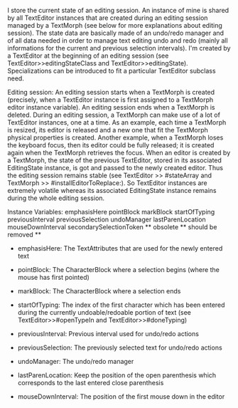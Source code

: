 I store the current state of an editing session. An instance of mine is shared by all TextEditor instances that are created during an editing session managed by a TextMorph (see below for more explanations about editing session). The state data are basically made of an undo/redo manager and of all data needed in order to manage text editing undo and redo (mainly all informations for the current and previous selection intervals).I'm created by a TextEditor at the beginning of an editing session (see TextEditor>>editingStateClass and TextEditor>>editingState). Specializations can be introduced to fit a particular TextEditor subclass need.Editing session:An  editing session starts when a TextMorph is created (precisely, when a TextEditor instance is first assigned to a TextMorph editor instance variable). An editing session ends when a TextMorph is deleted. During an editing session, a TextMorph can make use of a lot of TextEditor instances, one at a time. As an example, each time a TextMorph is resized, its editor is released and a new one that fit the TextMorph physical properties  is created. Another example, when a TextMorph loses the keyboard focus, then its editor could be fully released; it is created again when the TextMorph retrieves the focus.When an editor is created by a TextMorph, the state of the previous TextEditor, stored in its associated EditingState instance, is got and passed to the newly created editor. Thus the editing session remains stable (see TextEditor >> #stateArray and TextMorph >> #installEditorToReplace:). So TextEditor instances are extremely volatile whereas its associated EditingState instance remains during the whole editing session.Instance Variables:   emphasisHere <Array of TextAttribute>   pointBlock <CharacterBlock>   markBlock <CharacterBlock>   startOfTyping <Integer>   previousInterval <Interval>   previousSelection <Text>   undoManager <HistoryIterator>   lastParenLocation <Integer>   mouseDownInterval <Interval>   secondarySelectionToken  ** obsolete ** should be removed **- emphasisHere:   The TextAttributes that are used for the newly entered text- pointBlock:   The CharacterBlock where a selection begins (where the mouse has first pointed)- markBlock:   The CharacterBlock where a selection ends- startOfTyping:   The index of the first character which has been entered during the currently undoable/redoable portion of text (see TextEditor>>#openTypeIn and TextEditor>>#doneTyping)- previousInterval:   Previous interval used for undo/redo actions- previousSelection:   The previously selected text for undo/redo actions- undoManager:   The undo/redo manager- lastParenLocation:   Keep the position of the open parenthesis which corresponds to the last entered close parenthesis- mouseDownInterval:   The position of the first mouse down in the editor